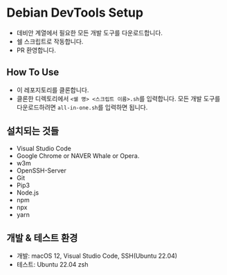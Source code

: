 # Debian DevTools Setup

- 데비안 계열에서 필요한 모든 개발 도구를 다운로드합니다.
- 쉘 스크립트로 작동합니다.
- PR 환영합니다.

## How To Use
- 이 레포지토리를 클론합니다.
- 클론한 디렉토리에서 `<쉘 명> <스크립트 이름>.sh`를 입력합니다. 모든 개발 도구를 다운로드하려면 `all-in-one.sh`를 입력하면 됩니다.

## 설치되는 것들
- Visual Studio Code
- Google Chrome or NAVER Whale or Opera.
- w3m
- OpenSSH-Server
- Git
- Pip3
- Node.js
- npm
- npx
- yarn

## 개발 & 테스트 환경
- 개발: macOS 12, Visual Studio Code, SSH(Ubuntu 22.04)
- 테스트: Ubuntu 22.04 zsh
